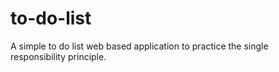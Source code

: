 # to-do-list
A simple to do list web based application to practice the single responsibility principle.
